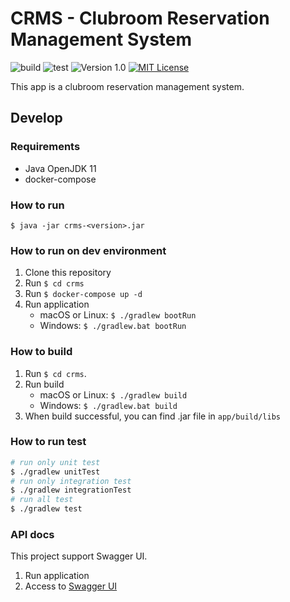 # CRMS - Clubroom Reservation Management System

![build](https://github.com/averak/crms/workflows/build/badge.svg)
![test](https://github.com/averak/crms/workflows/test/badge.svg)
![Version 1.0](https://img.shields.io/badge/version-1.0-yellow.svg)
[![MIT License](http://img.shields.io/badge/license-MIT-blue.svg?style=flat)](LICENSE)

This app is a clubroom reservation management system.

## Develop

### Requirements

- Java OpenJDK 11
- docker-compose

### How to run

`$ java -jar crms-<version>.jar`

### How to run on dev environment

1. Clone this repository
2. Run `$ cd crms`
3. Run `$ docker-compose up -d`
4. Run application
   - macOS or Linux: `$ ./gradlew bootRun`
   - Windows: `$ ./gradlew.bat bootRun`

### How to build

1. Run `$ cd crms`.
2. Run build
   - macOS or Linux: `$ ./gradlew build`
   - Windows: `$ ./gradlew.bat build`
3. When build successful, you can find .jar file in `app/build/libs`

### How to run test

```sh
# run only unit test
$ ./gradlew unitTest
# run only integration test
$ ./gradlew integrationTest
# run all test
$ ./gradlew test
```

### API docs

This project support Swagger UI.

1. Run application
2. Access to [Swagger UI](http://localhost:8080/swagger-ui/)
